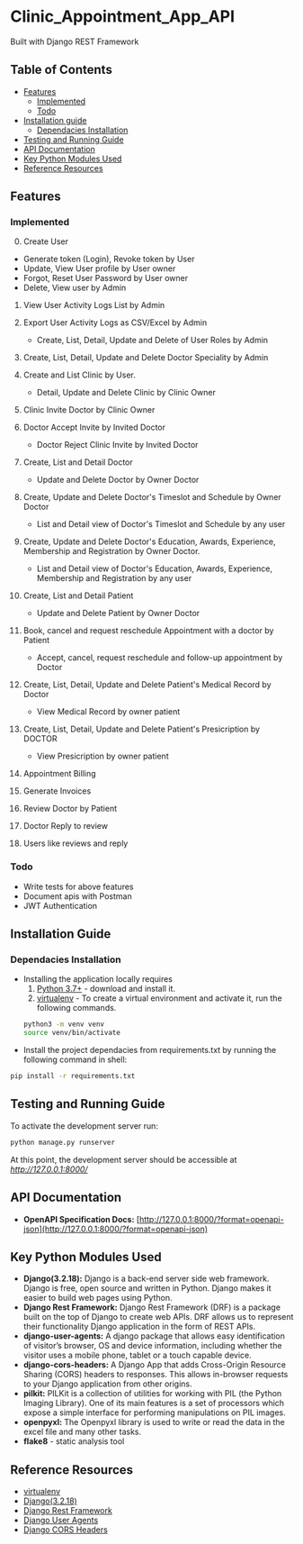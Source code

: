 # Clinic_Appointment_App_API
Built with Django REST Framework

## Table of Contents
  - [Features](#features)
    - [Implemented](#implemented)
    - [Todo](#todo)
  - [Installation guide](#installation-guide)
    - [Dependacies Installation](#dependacies-installation)
  - [Testing and Running Guide](#testing-and-running-guide)
  - [API Documentation](#api-documentation)
  - [Key Python Modules Used](#key-python-modules-used)
  - [Reference Resources](#reference-resources)


## Features
### Implemented
0. Create User
  - Generate token (Login), Revoke token by User
  - Update, View User profile by User owner
  - Forgot, Reset User Password by User owner
  - Delete, View user by Admin
  
1. View User Activity Logs List by Admin
2. Export User Activity Logs as CSV/Excel by Admin
    - Create, List, Detail, Update and Delete of User Roles by Admin

3. Create, List, Detail, Update and Delete Doctor Speciality by Admin
4. Create and List Clinic by User. 
    - Detail, Update and Delete Clinic by Clinic Owner
5. Clinic Invite Doctor by Clinic Owner

6. Doctor Accept Invite by Invited Doctor
    - Doctor Reject Clinic Invite by Invited Doctor

7. Create, List and Detail Doctor
    - Update and Delete Doctor by Owner Doctor

8. Create, Update and Delete Doctor's Timeslot and Schedule by Owner Doctor
    - List and Detail view of Doctor's Timeslot and Schedule by any user

9. Create, Update and Delete Doctor's Education, Awards, Experience, Membership and Registration by Owner Doctor.
    - List and Detail view of Doctor's Education, Awards, Experience, Membership and Registration by any user

10. Create, List and Detail Patient
    - Update and Delete Patient by Owner Doctor
11. Book, cancel and request reschedule Appointment with a doctor by Patient
    - Accept, cancel, request reschedule and follow-up appointment by Doctor 

11. Create, List, Detail, Update and Delete Patient's Medical Record by Doctor
    - View Medical Record by owner patient
12. Create, List, Detail, Update and Delete Patient's Presicription by DOCTOR
    - View Presicription by owner patient

13. Appointment Billing
14. Generate Invoices

15. Review Doctor by Patient
16. Doctor Reply to review
17. Users like reviews and reply

### Todo
- Write tests for above features
- Document apis with Postman
- JWT Authentication


## Installation Guide

### Dependacies Installation

- Installing the application locally requires 
	1. [Python 3.7+](https://www.python.org/downloads/release/python-393/) - download and install it.
	2. [virtualenv](https://docs.python-guide.org/dev/virtualenvs/) - To create a virtual environment and activate it, run the following commands. 
	```bash
	python3 -m venv venv
	source venv/bin/activate
	```
- Install the project dependacies from requirements.txt by running the following command in shell: 
```bash
pip install -r requirements.txt 
```

## Testing and Running Guide
To activate the development server run:
```bash
python manage.py runserver
```
At this point, the development server should be accessible at _http://127.0.0.1:8000/_


## API Documentation
- **OpenAPI Specification Docs:** [http://127.0.0.1:8000/?format=openapi-json](http://127.0.0.1:8000/?format=openapi-json)

## Key Python Modules Used
- **Django(3.2.18):** Django is a back-end server side web framework. Django is free, open source and written in Python. Django makes it easier to build web pages using Python.
- **Django Rest Framework:** Django Rest Framework (DRF) is a package built on the top of Django to create web APIs. DRF allows us to represent their functionality Django application in the form of REST APIs.
- **django-user-agents:**  A django package that allows easy identification of visitor’s browser, OS and device information, including whether the visitor uses a mobile phone, tablet or a touch capable device. 
- **django-cors-headers:** A Django App that adds Cross-Origin Resource Sharing (CORS) headers to responses. This allows in-browser requests to your Django application from other origins.
- **pilkit:** PILKit is a collection of utilities for working with PIL (the Python Imaging Library). One of its main features is a set of processors which expose a simple interface for performing manipulations on PIL images.
- **openpyxl:** The Openpyxl library is used to write or read the data in the excel file and many other tasks.
- **flake8** - static analysis tool

## Reference Resources
- [virtualenv](https://docs.python-guide.org/dev/virtualenvs/)
- [Django(3.2.18)](https://docs.djangoproject.com/en/3.2/intro/overview/)
- [Django Rest Framework](https://www.django-rest-framework.org/)
- [Django User Agents](https://pypi.org/project/django-user-agents/)
- [Django CORS Headers](https://pypi.org/project/django-cors-headers/)
